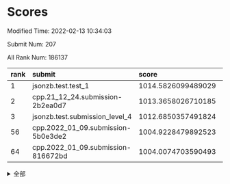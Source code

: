 # Scores

Modified Time: 2022-02-13 10:34:03

Submit Num: 207

All Rank Num: 186137

| rank |               submit               |       score        |       sigma        | pk_num |
| :--- | :--------------------------------- | :----------------- | :----------------- | :----- |
| 1    | jsonzb.test.test_1                 | 1014.5826099489029 | 0.8455530182697579 | 3592   |
| 2    | cpp.21_12_24.submission-2b2ea0d7   | 1013.3658026710185 | 0.8097904899272798 | 3600   |
| 3    | jsonzb.test.submission_level_4     | 1012.6850357491824 | 0.809443818411419  | 3596   |
| 56   | cpp.2022_01_09.submission-5b0e3de2 | 1004.9228479892523 | 0.7255451439952705 | 3592   |
| 64   | cpp.2022_01_09.submission-816672bd | 1004.0074703590493 | 0.6994939058699796 | 3604   |


<details>
<summary>全部</summary>

| rank |                 submit                 |       score        |       sigma        | pk_num |
| :--- | :------------------------------------- | :----------------- | :----------------- | :----- |
| 1    | jsonzb.test.test_1                     | 1014.5826099489029 | 0.8455530182697579 | 3592   |
| 2    | cpp.21_12_24.submission-2b2ea0d7       | 1013.3658026710185 | 0.8097904899272798 | 3600   |
| 3    | jsonzb.test.submission_level_4         | 1012.6850357491824 | 0.809443818411419  | 3596   |
| 4    | gobigger.level_3.submission_level_3_40 | 1011.5453504550733 | 0.7650152398220282 | 3602   |
| 5    | gobigger.level_3.submission_level_3_2  | 1011.3284353877291 | 0.8053389703260749 | 3599   |
| 6    | gobigger.level_3.submission_level_3_42 | 1011.1792287783068 | 0.7498752574272894 | 3594   |
| 7    | gobigger.level_3.submission_level_3_46 | 1011.1678684771231 | 0.7768887360189018 | 3600   |
| 8    | gobigger.level_3.submission_level_3_24 | 1011.1381133171216 | 0.754492464196898  | 3600   |
| 9    | gobigger.level_3.submission_level_3_28 | 1010.9834606768251 | 0.7704588785422816 | 3596   |
| 10   | gobigger.level_3.submission_level_3_4  | 1010.9303001219407 | 0.7726650947420769 | 3597   |
| 11   | gobigger.level_3.submission_level_3_7  | 1010.8194420356303 | 0.746746904927388  | 3597   |
| 12   | gobigger.level_3.submission_level_3_49 | 1010.676485256913  | 0.7552440524424742 | 3597   |
| 13   | gobigger.level_3.submission_level_3_29 | 1010.6317033099842 | 0.7799616620704029 | 3593   |
| 14   | gobigger.level_3.submission_level_3_14 | 1010.6079902794854 | 0.7400257900250347 | 3598   |
| 15   | gobigger.level_3.submission_level_3_39 | 1010.5296278586123 | 0.7540211554922133 | 3600   |
| 16   | gobigger.level_3.submission_level_3_41 | 1010.4787467072908 | 0.7430549324664284 | 3598   |
| 17   | gobigger.level_3.submission_level_3_5  | 1010.4314273727881 | 0.7699835646626699 | 3601   |
| 18   | gobigger.level_3.submission_level_3_33 | 1010.4116809353743 | 0.7450912470965246 | 3598   |
| 19   | gobigger.level_3.submission_level_3_9  | 1010.4107311616494 | 0.7689315864793579 | 3595   |
| 20   | gobigger.level_3.submission_level_3_1  | 1010.3438552891926 | 0.7524131361363459 | 3599   |
| 21   | gobigger.level_3.submission_level_3_15 | 1010.2215096418279 | 0.7768097173272781 | 3595   |
| 22   | gobigger.level_3.submission_level_3_35 | 1010.1529316568756 | 0.7572518997959607 | 3596   |
| 23   | gobigger.level_3.submission_level_3_16 | 1010.1246703409219 | 0.7520174749440087 | 3600   |
| 24   | gobigger.level_3.submission_level_3_43 | 1010.0009613887484 | 0.7465282182049917 | 3599   |
| 25   | gobigger.level_3.submission_level_3_13 | 1009.9996827492184 | 0.7552221955774735 | 3595   |
| 26   | gobigger.level_3.submission_level_3_12 | 1009.9870992721366 | 0.7707834319452369 | 3598   |
| 27   | gobigger.level_3.submission_level_3_30 | 1009.9654210035276 | 0.7610105560155436 | 3596   |
| 28   | gobigger.level_3.submission_level_3_17 | 1009.8500027583608 | 0.7636052364098018 | 3600   |
| 29   | gobigger.level_3.submission_level_3_0  | 1009.8390945325773 | 0.7620852936617407 | 3595   |
| 30   | gobigger.level_3.submission_level_3_31 | 1009.7600496744986 | 0.7379412596526859 | 3595   |
| 31   | gobigger.level_3.submission_level_3_8  | 1009.7338139767244 | 0.7539045233619865 | 3593   |
| 32   | gobigger.level_3.submission_level_3_11 | 1009.7149064910896 | 0.7745426001948293 | 3604   |
| 33   | gobigger.level_3.submission_level_3_25 | 1009.6930522149792 | 0.7478527969981492 | 3596   |
| 34   | gobigger.level_3.submission_level_3_34 | 1009.6663834575837 | 0.7543352429148747 | 3591   |
| 35   | gobigger.level_3.submission_level_3_6  | 1009.6550327219113 | 0.7440573908769349 | 3598   |
| 36   | gobigger.level_3.submission_level_3_21 | 1009.6456963079644 | 0.7462841302961744 | 3597   |
| 37   | gobigger.level_3.submission_level_3_36 | 1009.6320784888487 | 0.7626463572881869 | 3593   |
| 38   | gobigger.level_3.submission_level_3_38 | 1009.6081968521752 | 0.7685063860825443 | 3596   |
| 39   | gobigger.level_3.submission_level_3_23 | 1009.5048917520508 | 0.755335256765428  | 3596   |
| 40   | gobigger.level_3.submission_level_3_20 | 1009.3830825139664 | 0.7410012088851561 | 3593   |
| 41   | gobigger.level_3.submission_level_3_3  | 1009.2543524039944 | 0.7447727864004149 | 3594   |
| 42   | gobigger.level_3.submission_level_3_18 | 1009.0590683889156 | 0.7409236612367097 | 3597   |
| 43   | gobigger.level_3.submission_level_3_19 | 1008.997058885446  | 0.7533845577887315 | 3602   |
| 44   | gobigger.level_3.submission_level_3_44 | 1008.9508398067798 | 0.750715568780019  | 3601   |
| 45   | gobigger.level_3.submission_level_3_22 | 1008.883430833343  | 0.7573916304236963 | 3594   |
| 46   | gobigger.level_3.submission_level_3_32 | 1008.7684176743489 | 0.7373599264758701 | 3600   |
| 47   | gobigger.level_3.submission_level_3_26 | 1008.5731363025152 | 0.7417716799690626 | 3595   |
| 48   | gobigger.level_3.submission_level_3_45 | 1008.5680455989808 | 0.7514134915328576 | 3595   |
| 49   | gobigger.level_3.submission_level_3_37 | 1008.5650911779783 | 0.7421188892726768 | 3600   |
| 50   | gobigger.level_3.submission_level_3_27 | 1008.4237637357867 | 0.7340132929671201 | 3599   |
| 51   | gobigger.level_3.submission_level_3_47 | 1008.2067889787696 | 0.7318502113654691 | 3599   |
| 52   | gobigger.level_3.submission_level_3_48 | 1007.6201627708792 | 0.7295921679800828 | 3597   |
| 53   | gobigger.level_3.submission_level_3_10 | 1007.5689924087148 | 0.7427780881104026 | 3599   |
| 54   | gobigger.level_1.submission_level_1_32 | 1005.2910802248541 | 0.7197349324010819 | 3600   |
| 55   | gobigger.level_1.submission_level_1_6  | 1004.9304639752094 | 0.7259088050779349 | 3598   |
| 56   | cpp.2022_01_09.submission-5b0e3de2     | 1004.9228479892523 | 0.7255451439952705 | 3592   |
| 57   | gobigger.level_1.submission_level_1_44 | 1004.6627764699634 | 0.7184765719320743 | 3596   |
| 58   | gobigger.level_1.submission_level_1_41 | 1004.5397891509389 | 0.7231499240059013 | 3601   |
| 59   | gobigger.level_1.submission_level_1_37 | 1004.4887728602321 | 0.7144132422058742 | 3601   |
| 60   | gobigger.level_1.submission_level_1_45 | 1004.3409355408792 | 0.722436447250509  | 3593   |
| 61   | gobigger.level_1.submission_level_1_36 | 1004.1969571097673 | 0.7105610021856252 | 3603   |
| 62   | gobigger.level_1.submission_level_1_31 | 1004.1755738662982 | 0.7011377136273346 | 3595   |
| 63   | gobigger.level_1.submission_level_1_8  | 1004.0452557080723 | 0.7056393507993222 | 3598   |
| 64   | cpp.2022_01_09.submission-816672bd     | 1004.0074703590493 | 0.6994939058699796 | 3604   |
| 65   | gobigger.level_1.submission_level_1_27 | 1003.9860564318074 | 0.7214200835393386 | 3593   |
| 66   | gobigger.level_1.submission_level_1_15 | 1003.9859792710105 | 0.7159393945039871 | 3600   |
| 67   | gobigger.level_1.submission_level_1_20 | 1003.9622886464374 | 0.7049537798376666 | 3598   |
| 68   | gobigger.level_1.submission_level_1_49 | 1003.8359096907055 | 0.7109707469674004 | 3598   |
| 69   | gobigger.level_1.submission_level_1_21 | 1003.765863570566  | 0.718846044856988  | 3595   |
| 70   | gobigger.level_1.submission_level_1_43 | 1003.7173808045831 | 0.7298324230215238 | 3594   |
| 71   | gobigger.level_1.submission_level_1_29 | 1003.7098394024689 | 0.7157189226634745 | 3602   |
| 72   | gobigger.level_1.submission_level_1_35 | 1003.7045901301573 | 0.7254477910591305 | 3595   |
| 73   | gobigger.level_1.submission_level_1_14 | 1003.6385956401084 | 0.7089478004637424 | 3593   |
| 74   | gobigger.level_1.submission_level_1_24 | 1003.6324098628219 | 0.7297398103894445 | 3601   |
| 75   | gobigger.level_1.submission_level_1_42 | 1003.6102624850323 | 0.7169338672286226 | 3595   |
| 76   | gobigger.level_1.submission_level_1_47 | 1003.3617632201351 | 0.7049567482881897 | 3600   |
| 77   | gobigger.level_1.submission_level_1_10 | 1003.3074211720846 | 0.715158490675986  | 3604   |
| 78   | gobigger.level_1.submission_level_1_3  | 1003.2713807871784 | 0.7145139195857337 | 3595   |
| 79   | gobigger.level_1.submission_level_1_13 | 1003.2070225490727 | 0.716759330802931  | 3601   |
| 80   | gobigger.level_1.submission_level_1_46 | 1003.1622665819668 | 0.7177842761864006 | 3598   |
| 81   | gobigger.level_1.submission_level_1_33 | 1003.0730459729256 | 0.7278085059683516 | 3598   |
| 82   | gobigger.level_1.submission_level_1_22 | 1003.0554996118377 | 0.6990461504287777 | 3598   |
| 83   | gobigger.level_1.submission_level_1_19 | 1003.0399034575659 | 0.7171565642217503 | 3599   |
| 84   | gobigger.level_1.submission_level_1_39 | 1003.036028910079  | 0.7196909705698045 | 3596   |
| 85   | gobigger.level_1.submission_level_1_26 | 1003.0125786876715 | 0.7169963360107935 | 3595   |
| 86   | gobigger.level_1.submission_level_1_1  | 1003.0111264647369 | 0.7319014766908718 | 3599   |
| 87   | gobigger.level_1.submission_level_1_16 | 1002.9893402194449 | 0.7205981029400519 | 3593   |
| 88   | gobigger.level_1.submission_level_1_34 | 1002.8106539894522 | 0.70956843922991   | 3599   |
| 89   | gobigger.level_1.submission_level_1_40 | 1002.8011682251996 | 0.708410850529639  | 3601   |
| 90   | gobigger.level_1.submission_level_1_18 | 1002.7998050927775 | 0.7112844318762659 | 3593   |
| 91   | gobigger.level_1.submission_level_1_23 | 1002.6631701345354 | 0.7118139101597412 | 3591   |
| 92   | gobigger.level_1.submission_level_1_2  | 1002.6200247630292 | 0.7033480204105393 | 3600   |
| 93   | gobigger.level_1.submission_level_1_28 | 1002.5685536625961 | 0.719043498635321  | 3595   |
| 94   | gobigger.level_1.submission_level_1_17 | 1002.5171715295883 | 0.7221030001379786 | 3596   |
| 95   | gobigger.level_1.submission_level_1_7  | 1002.4569775282908 | 0.7097392350104761 | 3596   |
| 96   | gobigger.level_1.submission_level_1_38 | 1002.437476085791  | 0.7261412587089059 | 3597   |
| 97   | gobigger.level_1.submission_level_1_25 | 1002.4064089994561 | 0.7083499586538363 | 3593   |
| 98   | gobigger.level_1.submission_level_1_12 | 1002.3542487789268 | 0.721161312202814  | 3597   |
| 99   | gobigger.level_1.submission_level_1_48 | 1002.2895961666842 | 0.7168135696554959 | 3602   |
| 100  | gobigger.level_1.submission_level_1_0  | 1002.2893436851837 | 0.7066460514781742 | 3600   |
| 101  | gobigger.level_1.submission_level_1_11 | 1002.2769884674642 | 0.7243419065902155 | 3597   |
| 102  | gobigger.level_1.submission_level_1_4  | 1002.1840356172006 | 0.6961426155862085 | 3599   |
| 103  | gobigger.level_1.submission_level_1_5  | 1001.9447327059926 | 0.7148067337470695 | 3596   |
| 104  | gobigger.level_1.submission_level_1_9  | 1001.8141675109127 | 0.7113909180288935 | 3593   |
| 105  | gobigger.level_1.submission_level_1_30 | 1001.1522987498869 | 0.7174616638832092 | 3601   |
| 106  | gobigger.random.submission_random_34   | 997.5321598504455  | 0.7122895275739036 | 3599   |
| 107  | gobigger.random.submission_random_30   | 997.3943352979295  | 0.7055237892368704 | 3596   |
| 108  | gobigger.random.submission_random_18   | 997.2398859228053  | 0.6968299669434047 | 3595   |
| 109  | gobigger.random.submission_random_12   | 997.0649543356835  | 0.7102176990414669 | 3596   |
| 110  | gobigger.random.submission_random_41   | 996.7690806048438  | 0.7106441248050692 | 3598   |
| 111  | gobigger.random.submission_random_13   | 996.6385608464319  | 0.712281174060714  | 3596   |
| 112  | gobigger.random.submission_random_20   | 996.6061961541727  | 0.7234674351024777 | 3600   |
| 113  | gobigger.random.submission_random_25   | 996.5783252508804  | 0.7132632432197282 | 3597   |
| 114  | gobigger.random.submission_random_19   | 996.5713238717615  | 0.6957027291395808 | 3594   |
| 115  | gobigger.random.submission_random_29   | 996.5404993510236  | 0.7158608203765388 | 3599   |
| 116  | gobigger.random.submission_random_6    | 996.4579262625124  | 0.6983425537605191 | 3597   |
| 117  | gobigger.random.submission_random_48   | 996.3895564685646  | 0.6981516960108063 | 3593   |
| 118  | gobigger.random.submission_random_10   | 996.2387150223587  | 0.7049284446641141 | 3599   |
| 119  | gobigger.random.submission_random_3    | 996.2296270539313  | 0.7176627641743137 | 3597   |
| 120  | gobigger.random.submission_random_14   | 996.1741382589275  | 0.7130784351159953 | 3595   |
| 121  | gobigger.random.submission_random_33   | 996.1516100366475  | 0.7121059424831914 | 3602   |
| 122  | gobigger.random.submission_random_9    | 996.0633558699849  | 0.712359851594585  | 3598   |
| 123  | gobigger.random.submission_random_26   | 996.0305405726175  | 0.702603343616049  | 3596   |
| 124  | gobigger.random.submission_random_42   | 996.0299705093267  | 0.7095045283866488 | 3602   |
| 125  | gobigger.random.submission_random_27   | 995.9856295178049  | 0.7171843260534488 | 3596   |
| 126  | gobigger.random.submission_random_36   | 995.97893543716    | 0.725380847195894  | 3598   |
| 127  | gobigger.random.submission_random_46   | 995.9779685809466  | 0.7048660567243002 | 3596   |
| 128  | gobigger.random.submission_random_39   | 995.9757831192289  | 0.6967092345701388 | 3597   |
| 129  | gobigger.random.submission_random_23   | 995.9449260191468  | 0.7046971618582757 | 3593   |
| 130  | gobigger.random.submission_random_40   | 995.8994458226954  | 0.7132259178613644 | 3597   |
| 131  | gobigger.random.submission_random_45   | 995.8614704658513  | 0.6957356022312184 | 3594   |
| 132  | gobigger.random.submission_random_8    | 995.8281500452249  | 0.7062799830857691 | 3595   |
| 133  | gobigger.random.submission_random_5    | 995.8208937062661  | 0.7243939698563421 | 3594   |
| 134  | gobigger.random.submission_random_47   | 995.8151448600659  | 0.7145448054620126 | 3586   |
| 135  | gobigger.random.submission_random_16   | 995.7781679283411  | 0.7028573045020206 | 3600   |
| 136  | gobigger.random.submission_random_44   | 995.7680371377874  | 0.7110676638081561 | 3598   |
| 137  | gobigger.random.submission_random_35   | 995.7469600780696  | 0.7308913946883996 | 3597   |
| 138  | gobigger.random.submission_random_38   | 995.7323614926997  | 0.7150729324312307 | 3601   |
| 139  | gobigger.random.submission_random_7    | 995.731252106813   | 0.7220807205287766 | 3596   |
| 140  | gobigger.random.submission_random_2    | 995.6544191199096  | 0.715624189147515  | 3595   |
| 141  | gobigger.random.submission_random_43   | 995.6193569996318  | 0.7150452125742369 | 3596   |
| 142  | gobigger.random.submission_random_32   | 995.6016483984682  | 0.7058122526322832 | 3595   |
| 143  | gobigger.random.submission_random_21   | 995.5585584766604  | 0.7198042713366293 | 3595   |
| 144  | gobigger.random.submission_random_49   | 995.5441972752161  | 0.7132602355590045 | 3598   |
| 145  | gobigger.random.submission_random_0    | 995.5417592136976  | 0.7167063890470018 | 3599   |
| 146  | gobigger.random.submission_random_22   | 995.4751411182125  | 0.7106483885482783 | 3596   |
| 147  | gobigger.random.submission_random_15   | 995.2970238285202  | 0.7179882213145591 | 3597   |
| 148  | gobigger.random.submission_random_17   | 995.2613488573255  | 0.705339999766332  | 3592   |
| 149  | gobigger.random.submission_random_28   | 995.2511157606175  | 0.7236356819439683 | 3593   |
| 150  | gobigger.random.submission_random_11   | 995.2352773729488  | 0.7164774177811687 | 3601   |
| 151  | gobigger.random.submission_random_1    | 995.2029950477346  | 0.7138234890874113 | 3597   |
| 152  | gobigger.random.submission_random_4    | 995.1514745761789  | 0.7129197384719175 | 3599   |
| 153  | gobigger.random.submission_random_37   | 995.0597690591954  | 0.7210641172118015 | 3593   |
| 154  | gobigger.random.submission_random_31   | 994.8736442533758  | 0.7139423530492731 | 3599   |
| 155  | gobigger.random.submission_random_24   | 994.5843267729531  | 0.7120545605492464 | 3594   |
| 156  | gobigger.level_2.submission_level_2_37 | 993.9427561750243  | 0.7158109583059445 | 3592   |
| 157  | gobigger.level_2.submission_level_2_0  | 993.760014199158   | 0.7209790452031852 | 3601   |
| 158  | gobigger.level_2.submission_level_2_46 | 993.5617375159829  | 0.7286961343154172 | 3600   |
| 159  | gobigger.level_2.submission_level_2_5  | 993.5435588033141  | 0.7360925551836281 | 3599   |
| 160  | gobigger.level_2.submission_level_2_49 | 993.5121874823997  | 0.724375106752432  | 3598   |
| 161  | gobigger.level_2.submission_level_2_36 | 993.4731490130852  | 0.7251517928621019 | 3597   |
| 162  | gobigger.level_2.submission_level_2_45 | 993.3814767188424  | 0.7303360055001815 | 3598   |
| 163  | gobigger.level_2.submission_level_2_22 | 993.3070084772128  | 0.7423535473561124 | 3594   |
| 164  | gobigger.level_2.submission_level_2_24 | 993.2773703119904  | 0.7360296046043824 | 3596   |
| 165  | gobigger.level_2.submission_level_2_26 | 993.1396861020518  | 0.7280323569563869 | 3599   |
| 166  | gobigger.level_2.submission_level_2_14 | 992.9835955219636  | 0.746557282628945  | 3595   |
| 167  | gobigger.level_2.submission_level_2_38 | 992.86638403397    | 0.7282504455350768 | 3596   |
| 168  | gobigger.level_2.submission_level_2_42 | 992.8491732951238  | 0.7309763143426605 | 3601   |
| 169  | gobigger.level_2.submission_level_2_41 | 992.7811973749331  | 0.7452294516670342 | 3599   |
| 170  | gobigger.level_2.submission_level_2_11 | 992.7383909999049  | 0.7407330990336458 | 3599   |
| 171  | gobigger.level_2.submission_level_2_17 | 992.700723077482   | 0.7236260964200885 | 3592   |
| 172  | gobigger.level_2.submission_level_2_43 | 992.6197842411018  | 0.7289096033994489 | 3601   |
| 173  | gobigger.level_2.submission_level_2_18 | 992.5526758618789  | 0.7414310154967787 | 3598   |
| 174  | gobigger.level_2.submission_level_2_1  | 992.5273276997661  | 0.7559313895627492 | 3598   |
| 175  | gobigger.level_2.submission_level_2_28 | 992.378983444798   | 0.7423998947888037 | 3597   |
| 176  | gobigger.level_2.submission_level_2_31 | 992.3172566546616  | 0.7577353229228636 | 3599   |
| 177  | gobigger.level_2.submission_level_2_23 | 992.316572362229   | 0.73276315133296   | 3599   |
| 178  | gobigger.level_2.submission_level_2_40 | 992.288640946238   | 0.7346634646567187 | 3590   |
| 179  | gobigger.level_2.submission_level_2_35 | 992.2146632932196  | 0.7387048380794392 | 3593   |
| 180  | gobigger.level_2.submission_level_2_12 | 992.1655575552039  | 0.7504070081792702 | 3591   |
| 181  | gobigger.level_2.submission_level_2_25 | 992.0934629238201  | 0.7182062102412999 | 3594   |
| 182  | gobigger.level_2.submission_level_2_34 | 992.033881741461   | 0.7371278157822908 | 3597   |
| 183  | gobigger.level_2.submission_level_2_33 | 991.9715343404466  | 0.753693220612821  | 3594   |
| 184  | gobigger.level_2.submission_level_2_44 | 991.9163903058566  | 0.731881816135553  | 3601   |
| 185  | gobigger.level_2.submission_level_2_8  | 991.8725618224266  | 0.7361248047292549 | 3596   |
| 186  | gobigger.level_2.submission_level_2_47 | 991.8580287741534  | 0.723932120827088  | 3603   |
| 187  | gobigger.level_2.submission_level_2_16 | 991.8466075401299  | 0.7641611686287886 | 3597   |
| 188  | gobigger.level_2.submission_level_2_6  | 991.8420708556638  | 0.7389823268191362 | 3598   |
| 189  | gobigger.level_2.submission_level_2_27 | 991.7948606133643  | 0.7318919963298249 | 3600   |
| 190  | gobigger.level_2.submission_level_2_4  | 991.6920220815782  | 0.75516265053758   | 3593   |
| 191  | gobigger.level_2.submission_level_2_32 | 991.6888520050483  | 0.7648147166189481 | 3600   |
| 192  | gobigger.level_2.submission_level_2_3  | 991.671316283384   | 0.7460287597863691 | 3597   |
| 193  | gobigger.level_2.submission_level_2_20 | 991.4941921013383  | 0.7556679246245194 | 3592   |
| 194  | gobigger.level_2.submission_level_2_10 | 991.4911153846431  | 0.7428936926462626 | 3592   |
| 195  | gobigger.level_2.submission_level_2_48 | 991.4038053056823  | 0.771859109101241  | 3598   |
| 196  | gobigger.level_2.submission_level_2_21 | 991.3465991591357  | 0.7482016381524672 | 3594   |
| 197  | gobigger.level_2.submission_level_2_13 | 991.262834539729   | 0.7371959588932019 | 3595   |
| 198  | gobigger.level_2.submission_level_2_39 | 991.2588234388259  | 0.7455123441220525 | 3591   |
| 199  | gobigger.level_2.submission_level_2_2  | 991.1367581668766  | 0.7656652170732704 | 3595   |
| 200  | gobigger.level_2.submission_level_2_9  | 991.0524319228997  | 0.7357220449471797 | 3594   |
| 201  | gobigger.level_2.submission_level_2_29 | 990.872707749146   | 0.7532288880688134 | 3598   |
| 202  | gobigger.level_2.submission_level_2_19 | 990.7877206789368  | 0.7670558405422105 | 3592   |
| 203  | gobigger.level_2.submission_level_2_30 | 990.4955112846727  | 0.7814617758184653 | 3592   |
| 204  | gobigger.level_2.submission_level_2_7  | 990.411356452191   | 0.7804328616791635 | 3600   |
| 205  | gobigger.level_2.submission_level_2_15 | 989.7978125724634  | 0.7582108324865131 | 3596   |
| 206  | gobigger.none.submission_none_1        | 979.9379792547921  | 1.1660919895648576 | 3592   |
| 207  | gobigger.none.submission_none_0        | 976.5410010189836  | 1.4259283745719502 | 3595   |

</details>